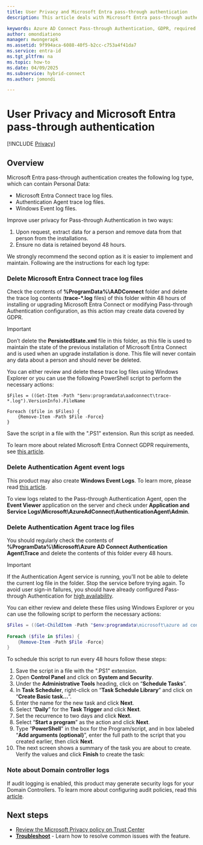 ```yaml
---
title: User Privacy and Microsoft Entra pass-through authentication
description: This article deals with Microsoft Entra pass-through authentication and GDPR compliance.

keywords: Azure AD Connect Pass-through Authentication, GDPR, required components for Azure AD, SSO, Single Sign-on
author: omondiatieno
manager: mwongerapk
ms.assetid: 9f994aca-6088-40f5-b2cc-c753a4f41da7
ms.service: entra-id
ms.tgt_pltfrm: na
ms.topic: how-to
ms.date: 04/09/2025
ms.subservice: hybrid-connect
ms.author: jomondi

---
```


# User Privacy and Microsoft Entra pass-through authentication


[!INCLUDE [Privacy](~/includes/azure-docs-pr/gdpr-intro-sentence.md)]

## Overview

Microsoft Entra pass-through authentication creates the following log type, which can contain Personal Data:

- Microsoft Entra Connect trace log files.
- Authentication Agent trace log files.
- Windows Event log files.

Improve user privacy for Pass-through Authentication in two ways:

1. Upon request, extract data for a person and remove data from that person from the installations.
2. Ensure no data is retained beyond 48 hours.

We strongly recommend the second option as it is easier to implement and maintain. Following are the instructions for each log type:

<a name='delete-azure-ad-connect-trace-log-files'></a>

### Delete Microsoft Entra Connect trace log files

Check the contents of **%ProgramData%\AADConnect** folder and delete the trace log contents (**trace-\*.log** files) of this folder within 48 hours of installing or upgrading Microsoft Entra Connect or modifying Pass-through Authentication configuration, as this action may create data covered by GDPR.

>[!IMPORTANT]
>Don’t delete the **PersistedState.xml** file in this folder, as this file is used to maintain the state of the previous installation of Microsoft Entra Connect and is used when an upgrade installation is done. This file will never contain any data about a person and should never be deleted.

You can either review and delete these trace log files using Windows Explorer or you can use the following PowerShell script to perform the necessary actions:

```
$Files = ((Get-Item -Path "$env:programdata\aadconnect\trace-*.log").VersionInfo).FileName 
 
Foreach ($file in $Files) { 
    {Remove-Item -Path $File -Force} 
}
```

Save the script in a file with the ".PS1" extension. Run this script as needed.

To learn more about related Microsoft Entra Connect GDPR requirements, see [this article](reference-connect-user-privacy.md).

### Delete Authentication Agent event logs

This product may also create **Windows Event Logs**. To learn more, please read [this article](/windows/win32/wes/windows-event-log).

To view logs related to the Pass-through Authentication Agent, open the **Event Viewer** application on the server and check under **Application and Service Logs\Microsoft\AzureAdConnect\AuthenticationAgent\Admin**.

### Delete Authentication Agent trace log files

You should regularly check the contents of **%ProgramData%\Microsoft\Azure AD Connect Authentication Agent\Trace** and delete the contents of this folder every 48 hours. 

>[!IMPORTANT]
>If the Authentication Agent service is running, you'll not be able to delete the current log file in the folder. Stop the service before trying again. To avoid user sign-in failures, you should have already configured Pass-through Authentication for [high availability](how-to-connect-pta-quick-start.md#step-4-ensure-high-availability).

You can either review and delete these files using Windows Explorer or you can use the following script to perform the necessary actions:

```powershell
$Files = ((Get-ChildItem -Path "$env:programdata\microsoft\azure ad connect authentication agent\trace" -Recurse).VersionInfo).FileName 
 
Foreach ($file in $files) { 
    {Remove-Item -Path $File -Force} 
}
```

To schedule this script to run every 48 hours follow these steps:

1. Save the script in a file with the ".PS1" extension.
2. Open **Control Panel** and click on **System and Security**.
3. Under the **Administrative Tools** heading, click on “**Schedule Tasks**”.
4. In **Task Scheduler**, right-click on “**Task Schedule Library**” and click on “**Create Basic task…**”.
5. Enter the name for the new task and click **Next**.
6. Select “**Daily**” for the **Task Trigger** and click **Next**.
7. Set the recurrence to two days and click **Next**.
8. Select “**Start a program**” as the action and click **Next**.
9. Type “**PowerShell**” in the box for the Program/script, and in box labeled “**Add arguments (optional)**”, enter the full path to the script that you created earlier, then click **Next**.
10. The next screen shows a summary of the task you are about to create. Verify the values and click **Finish** to create the task:
 
### Note about Domain controller logs

If audit logging is enabled, this product may generate security logs for your Domain Controllers. To learn more about configuring audit policies, read this [article](/previous-versions/tn-archive/dd277403(v=technet.10)).

## Next steps
* [Review the Microsoft Privacy policy on Trust Center](https://www.microsoft.com/trust-center)
* [**Troubleshoot**](tshoot-connect-pass-through-authentication.md) - Learn how to resolve common issues with the feature.
